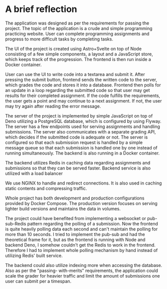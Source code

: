 # A brief reflection

The application was designed as per the requirements for passing the project. The topic of the application is a crude
and simple programming practicing website. User can complete programming assignments and progress to more difficult
tasks by completing tasks.

The UI of the project is created using Astro+Svelte on top of Node consisting of a few simple components, a layout
and a JavaScript store, which keeps track of the progression. The frontend is then run inside a Docker container.

User can use the UI to write code into a textarea and submit it. After pressing the submit button, frontend sends
the written code to the server, which grades the code and stores it into a database. Frontend then polls for an
update in a loop regarding the submitted code so that user may get results for their completed assignment. If the 
code fulfills the requirements, the user gets a point and may continue to a next assignment. If not, the user may 
try again after reading the error message.

The server of the project is implemented by simple JavaScript on top of Deno utilizing a PostgreSQL database, which
is configured by using Flyway. The server has a few endpoints used for serving assignments and handling submissions.
The server also communicates with a separate grading API, which decides if the submitted code is adequate or not.
The server is configured so that each submission request is handled by a simple message queue so that each submission
is handled one by one instead of running simultaneously. The backend is also running in a Docker container.

The backend utilizes Redis in caching data regarding assignments and submissions so that they can be served faster.
Backend service is also utilized with a load balancer 

We use NGINX to handle and redirect connections. It is also used in caching static contents and compressing traffic.

Whole project has both development and production configurations provided by Docker Compose. The production version
focuses on serving lighter build versions and maintains the data in volumes.

The project could have benefited from implementing a websocket or pub-sub-Redis pattern regarding the polling of
a submission. Now the frontend is quite heavily polling data each second and can't maintain the polling for more
than 10 seconds. I tried to implement the pub-sub and had the theoretical frame for it, but as the frontend is
running with Node and backend Deno, I somehow couldn't get the Redis to work in the frontend. Therefore I had
to implement whole polling mechanism by hand instead of utilizing Redis' built service.

The backend could also utilize indexing more when accessing the database. Also as per the "passing-
with-merits" requirements, the application could scale the grader for heavier traffic and limit the amount of
submissions one user can submit per a timespan.
